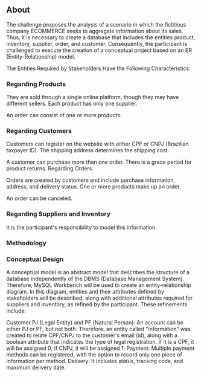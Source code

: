 ## About
The challenge proposes the analysis of a scenario in which the fictitious company ECOMMERCE seeks to aggregate information about its sales. Thus, it is necessary to create a database that includes the entities product, inventory, supplier, order, and customer. Consequently, the participant is challenged to execute the creation of a conceptual project based on an ER (Entity-Relationship) model.

The Entities Required by Stakeholders Have the Following Characteristics:

### Regarding Products
They are sold through a single online platform, though they may have different sellers.
Each product has only one supplier.

An order can consist of one or more products.

### Regarding Customers
Customers can register on the website with either CPF or CNPJ (Brazilian taxpayer ID).
The shipping address determines the shipping cost.

A customer can purchase more than one order. There is a grace period for product returns.
Regarding Orders

Orders are created by customers and include purchase information, address, and delivery status.
One or more products make up an order.

An order can be canceled.

### Regarding Suppliers and Inventory
It is the participant's responsibility to model this information.

### Methodology

### Conceptual Design
A conceptual model is an abstract model that describes the structure of a database independently of the DBMS (Database Management System). Therefore, MySQL Workbench will be used to create an entity-relationship diagram. In this diagram, entities and their attributes defined by stakeholders will be described, along with additional attributes required for suppliers and inventory, as refined by the participant. These refinements include:

Customer PJ (Legal Entity) and PF (Natural Person): An account can be either PJ or PF, but not both. Therefore, an entity called "information" was created to relate CPF/CNPJ to the customer's email (id), along with a boolean attribute that indicates the type of legal registration. If it is a CPF, it will be assigned 0; if CNPJ, it will be assigned 1.
Payment: Multiple payment methods can be registered, with the option to record only one piece of information per method.
Delivery: It includes status, tracking code, and maximum delivery date.
